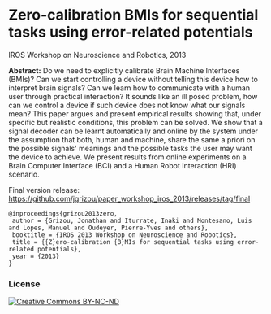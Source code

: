 Zero-calibration BMIs for sequential tasks using error-related potentials
========================

IROS Workshop on Neuroscience and Robotics, 2013

**Abstract:** Do we need to explicitly calibrate Brain Machine Interfaces (BMIs)? Can we start controlling a device without telling this device how to interpret brain signals? Can we learn how to communicate with a human user through practical interaction? It sounds like an ill posed problem, how can we control a device if such device does not know what our signals mean? This paper argues and present empirical results showing that, under specific but realistic conditions, this problem can be solved. We show that a signal decoder can be learnt automatically and online by the system under the assumption that both, human and machine, share the same a priori on the possible signals' meanings and the possible tasks the user may want the device to achieve. We present results from online experiments on a Brain Computer Interface (BCI) and a Human Robot Interaction (HRI) scenario.

Final version release: https://github.com/jgrizou/paper_workshop_iros_2013/releases/tag/final

```
@inproceedings{grizou2013zero,
 author = {Grizou, Jonathan and Iturrate, Inaki and Montesano, Luis and Lopes, Manuel and Oudeyer, Pierre-Yves and others},
 booktitle = {IROS 2013 Workshop on Neuroscience and Robotics},
 title = {{Z}ero-calibration {B}MIs for sequential tasks using error-related potentials},
 year = {2013}
}
```

### License

[![Creative Commons BY-NC-ND](https://i.creativecommons.org/l/by-nc-nd/4.0/88x31.png) ](http://creativecommons.org/licenses/by-nc-nd/4.0/)
